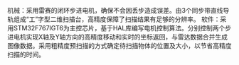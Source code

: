 机械：采用雷赛的闭环步进电机，确保不会因丢步造成误差。由3个同步带直线导轨组成“工”字型二维扫描台，高精度保障了扫描结果有足够的分辨率。
软件：采用STM32F767IGT6为主控芯片，基于HAL库编写电机控制算法。分别控制两个步进电机实现X轴及Y轴方向的高精度移动和实时的坐标返回，与雷达数据合并生成图像数据。采用粗精度预扫描的方式确定待扫描物体的位置及大小，以节省高精度扫描的时间。
